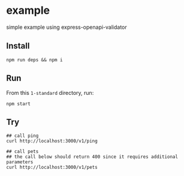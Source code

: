 # example

simple example using express-openapi-validator

## Install

```shell
npm run deps && npm i
```

## Run

From this `1-standard` directory, run:

```shell
npm start
```

## Try

```shell
## call ping
curl http://localhost:3000/v1/ping

## call pets
## the call below should return 400 since it requires additional parameters
curl http://localhost:3000/v1/pets
```
